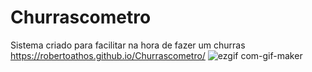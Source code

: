 # Churrascometro 
Sistema criado para facilitar na hora de fazer um churras
https://robertoathos.github.io/Churrascometro/
![ezgif com-gif-maker](https://user-images.githubusercontent.com/94712001/156051740-df852f28-d096-4392-99e6-de00db30be1a.gif)
